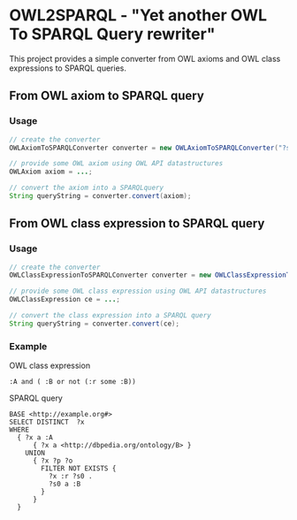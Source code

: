 # OWL2SPARQL - "Yet another OWL To SPARQL Query rewriter"

This project provides a simple converter from OWL axioms and OWL class expressions to SPARQL queries.

## From OWL axiom to SPARQL query

### Usage
```Java
// create the converter
OWLAxiomToSPARQLConverter converter = new OWLAxiomToSPARQLConverter("?s","?o");

// provide some OWL axiom using OWL API datastructures
OWLAxiom axiom = ...;

// convert the axiom into a SPARQLquery
String queryString = converter.convert(axiom);
```

## From OWL class expression to SPARQL query

### Usage
```Java
// create the converter
OWLClassExpressionToSPARQLConverter converter = new OWLClassExpressionToSPARQLConverter();

// provide some OWL class expression using OWL API datastructures
OWLClassExpression ce = ...;

// convert the class expression into a SPARQL query
String queryString = converter.convert(ce);
```

### Example
OWL class expression
```
:A and ( :B or not (:r some :B))
```
SPARQL query
```
BASE <http://example.org#>
SELECT DISTINCT  ?x
WHERE
  { ?x a :A
      { ?x a <http://dbpedia.org/ontology/B> }
    UNION
      { ?x ?p ?o
        FILTER NOT EXISTS {
          ?x :r ?s0 .
          ?s0 a :B
        }
      }  
  }
```
